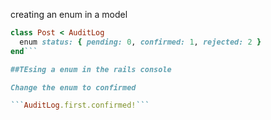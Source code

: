 creating an enum in a model

```ruby
class Post < AuditLog
  enum status: { pending: 0, confirmed: 1, rejected: 2 }
end```

##TEsing a enum in the rails console

Change the enum to confirmed

```AuditLog.first.confirmed!```
